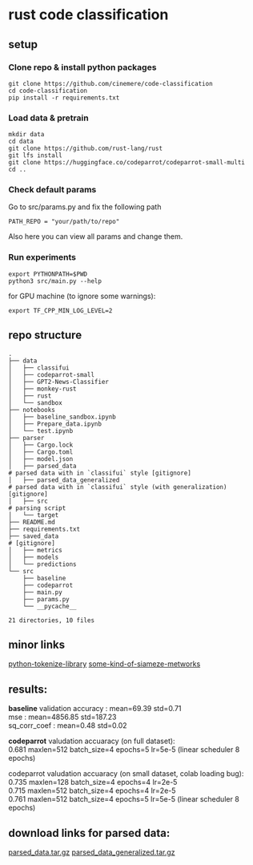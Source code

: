 # rust code classification

## setup

### Clone repo & install python packages
```
git clone https://github.com/cinemere/code-classification
cd code-classification
pip install -r requirements.txt
```
### Load data & pretrain
```
mkdir data
cd data
git clone https://github.com/rust-lang/rust
git lfs install
git clone https://huggingface.co/codeparrot/codeparrot-small-multi
cd ..
```
### Check default params
Go to src/params.py and fix the following path
```
PATH_REPO = "your/path/to/repo"
```
Also here you can view all params and change them.

### Run experiments
```
export PYTHONPATH=$PWD
python3 src/main.py --help
```
for GPU machine (to ignore some warnings):
```
export TF_CPP_MIN_LOG_LEVEL=2
```

## repo structure
```
.
├── data
│   ├── classifui
│   ├── codeparrot-small
│   ├── GPT2-News-Classifier
│   ├── monkey-rust
│   ├── rust
│   └── sandbox
├── notebooks
│   ├── baseline_sandbox.ipynb
│   ├── Prepare_data.ipynb
│   └── test.ipynb
├── parser
│   ├── Cargo.lock
│   ├── Cargo.toml
│   ├── model.json
│   ├── parsed_data                                                    # parsed data with in `classifui` style [gitignore]
│   ├── parsed_data_generalized                                        # parsed data with in `classifui` style (with generalization) [gitignore]
│   ├── src                                                            # parsing script
│   └── target
├── README.md
├── requirements.txt
├── saved_data                                                         # [gitignore]
│   ├── metrics
│   ├── models
│   └── predictions
└── src
    ├── baseline
    ├── codeparrot
    ├── main.py
    ├── params.py
    └── __pycache__

21 directories, 10 files
```

## minor links
[python-tokenize-library](https://docs.python.org/3/library/tokenize.html#tokenize.generate_tokens)
[some-kind-of-siameze-metworks](https://github.com/IlyaGusev/tgcontest)

## results:

**baseline** validation
accuracy : mean=69.39 std=0.71\
mse : mean=4856.85 std=187.23\
sq_corr_coef : mean=0.48 std=0.02

**codeparrot** valudation accuaracy (on full dataset):\
0.681 maxlen=512 batch_size=4 epochs=5 lr=5e-5 (linear scheduler 8 epochs)

codeparrot valudation accuaracy (on small dataset, colab loading bug):\
0.735 maxlen=128 batch_size=4 epochs=4 lr=2e-5\
0.715 maxlen=512 batch_size=4 epochs=4 lr=2e-5\
0.761 maxlen=512 batch_size=4 epochs=5 lr=5e-5 (linear scheduler 8 epochs)

## download links for parsed data:

[parsed_data.tar.gz](https://drive.google.com/file/d/1xHhvJVQ5vp2yupbHUqtEb9kBKP5XDZwM/view?usp=sharing)
[parsed_data_generalized.tar.gz](https://drive.google.com/file/d/1GPSAKWCgKDRgDXaNw-rq8zuTSu4UjPGS/view?usp=sharing)
